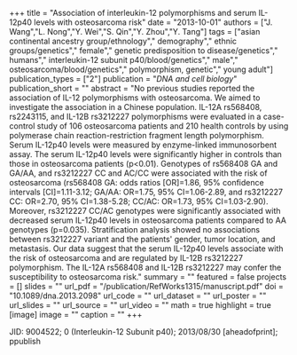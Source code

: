 +++
title = "Association of interleukin-12 polymorphisms and serum IL-12p40 levels with osteosarcoma risk"
date = "2013-10-01"
authors = ["J. Wang","L. Nong","Y. Wei","S. Qin","Y. Zhou","Y. Tang"]
tags = ["asian continental ancestry group/ethnology"," demography"," ethnic groups/genetics"," female"," genetic predisposition to disease/genetics"," humans"," interleukin-12 subunit p40/blood/genetics"," male"," osteosarcoma/blood/genetics"," polymorphism, genetic"," young adult"]
publication_types = ["2"]
publication = "_DNA and cell biology_"
publication_short = ""
abstract = "No previous studies reported the association of IL-12 polymorphisms with osteosarcoma. We aimed to investigate the association in a Chinese population. IL-12A rs568408, rs2243115, and IL-12B rs3212227 polymorphisms were evaluated in a case-control study of 106 osteosarcoma patients and 210 health controls by using polymerase chain reaction-restriction fragment length polymorphism. Serum IL-12p40 levels were measured by enzyme-linked immunosorbent assay. The serum IL-12p40 levels were significantly higher in controls than those in osteosarcoma patients (p<0.01). Genotypes of rs568408 GA and GA/AA, and rs3212227 CC and AC/CC were associated with the risk of osteosarcoma (rs568408 GA: odds ratios [OR]=1.86, 95% confidence intervals [CI]=1.11-3.12; GA/AA: OR=1.75, 95% CI=1.06-2.89, and rs3212227 CC: OR=2.70, 95% CI=1.38-5.28; CC/AC: OR=1.73, 95% CI=1.03-2.90). Moreover, rs3212227 CC/AC genotypes were significantly associated with decreased serum IL-12p40 levels in osteosarcoma patients compared to AA genotypes (p=0.035). Stratification analysis showed no associations between rs3212227 variant and the patients' gender, tumor location, and metastasis. Our data suggest that the serum IL-12p40 levels associate with the risk of osteosarcoma and are regulated by IL-12B rs3212227 polymorphism. The IL-12A rs568408 and IL-12B rs3212227 may confer the susceptibility to osteosarcoma risk."
summary = ""
featured = false
projects = []
slides = ""
url_pdf = "/publication/RefWorks1315/manuscript.pdf"
doi = "10.1089/dna.2013.2098"
url_code = ""
url_dataset = ""
url_poster = ""
url_slides = ""
url_source = ""
url_video = ""
math = true
highlight = true
[image]
image = ""
caption = ""
+++

JID: 9004522; 0 (Interleukin-12 Subunit p40); 2013/08/30 [aheadofprint]; ppublish
